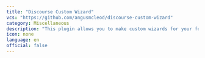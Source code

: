 ```yaml
---
title: "Discourse Custom Wizard"
vcs: "https://github.com/angusmcleod/discourse-custom-wizard"
category: Miscellaneous
description: "This plugin allows you to make custom wizards for your forum. Custom wizards can provide information, take user input and perform actions based on that input."
icon: none
language: en
official: false
---
```

